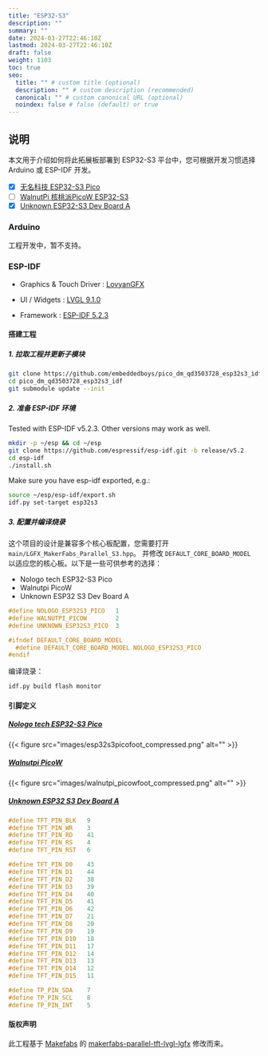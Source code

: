 ```yaml
---
title: "ESP32-S3"
description: ""
summary: ""
date: 2024-03-27T22:46:10Z
lastmod: 2024-03-27T22:46:10Z
draft: false
weight: 1103
toc: true
seo:
  title: "" # custom title (optional)
  description: "" # custom description (recommended)
  canonical: "" # custom canonical URL (optional)
  noindex: false # false (default) or true
---
```


## 说明

本文用于介绍如何将此拓展板部署到 ESP32-S3 平台中，您可根据开发习惯选择 Arduino 或 ESP-IDF 开发。

- [x] [无名科技 ESP32-S3 Pico](https://www.nologo.tech/product/esp32/esp32s3/esp32s3Pico/esp32S3Pico.html)
- [ ] [WalnutPi 核桃派PicoW ESP32-S3](https://walnutpi.com/docs/walnutpi_picow/)
- [x] [Unknown ESP32-S3 Dev Board A](https://item.taobao.com/item.htm?_u=21m6r7hse5f8&id=749667421699)

### Arduino

工程开发中，暂不支持。

### ESP-IDF

- Graphics & Touch Driver : [LovyanGFX](https://github.com/lovyan03/LovyanGFX)

- UI / Widgets : [LVGL 9.1.0](https://github.com/lvgl/lvgl)

- Framework : [ESP-IDF 5.2.3](https://github.com/espressif/esp-idf/)

#### 搭建工程

##### 1. 拉取工程并更新子模块

```bash
git clone https://github.com/embeddedboys/pico_dm_qd3503728_esp32s3_idf
cd pico_dm_qd3503728_esp32s3_idf
git submodule update --init
```

##### 2. 准备 ESP-IDF 环境

Tested with ESP-IDF v5.2.3. Other versions may work as well.

```bash
mkdir -p ~/esp && cd ~/esp
git clone https://github.com/espressif/esp-idf.git -b release/v5.2
cd esp-idf
./install.sh
```

Make sure you have esp-idf exported, e.g.:
```bash
source ~/esp/esp-idf/export.sh
idf.py set-target esp32s3
```

##### 3. 配置并编译烧录

这个项目的设计是兼容多个核心板配置，您需要打开 `main/LGFX_MakerFabs_Parallel_S3.hpp`。 并修改 `DEFAULT_CORE_BOARD_MODEL` 以适应您的核心板。以下是一些可供参考的选择：

- Nologo tech ESP32-S3 Pico
- Walnutpi PicoW
- Unknown ESP32 S3 Dev Board A

```c
#define NOLOGO_ESP32S3_PICO   1
#define WALNUTPI_PICOW        2
#define UNKNOWN_ESP32S3_PICO  3

#ifndef DEFAULT_CORE_BOARD_MODEL
  #define DEFAULT_CORE_BOARD_MODEL NOLOGO_ESP32S3_PICO
#endif
```

编译烧录：
```bash
idf.py build flash monitor
```

#### 引脚定义

##### [Nologo tech ESP32-S3 Pico](https://www.nologo.tech/product/esp32/esp32s3/esp32s3Pico/esp32S3Pico.html)

{{< figure src="images/esp32s3picofoot_compressed.png" alt="" >}}

##### [Walnutpi PicoW](https://walnutpi.com/docs/walnutpi_picow/)

{{< figure src="images/walnutpi_picowfoot_compressed.png" alt="" >}}

##### [Unknown ESP32 S3 Dev Board A](https://item.taobao.com/item.htm?_u=21m6r7hse5f8&id=749667421699)

```c
#define TFT_PIN_BLK   9
#define TFT_PIN_WR    3
#define TFT_PIN_RD    41
#define TFT_PIN_RS    4
#define TFT_PIN_RST   6

#define TFT_PIN_D0    43
#define TFT_PIN_D1    44
#define TFT_PIN_D2    38
#define TFT_PIN_D3    39
#define TFT_PIN_D4    40
#define TFT_PIN_D5    41
#define TFT_PIN_D6    42
#define TFT_PIN_D7    21
#define TFT_PIN_D8    20
#define TFT_PIN_D9    19
#define TFT_PIN_D10   18
#define TFT_PIN_D11   17
#define TFT_PIN_D12   14
#define TFT_PIN_D13   13
#define TFT_PIN_D14   12
#define TFT_PIN_D15   11

#define TP_PIN_SDA    7
#define TP_PIN_SCL    8
#define TP_PIN_INT    5
```

#### 版权声明

此工程基于 [Makefabs]() 的 [makerfabs-parallel-tft-lvgl-lgfx](https://github.com/radiosound-com/makerfabs-parallel-tft-lvgl-lgfx) 修改而来。